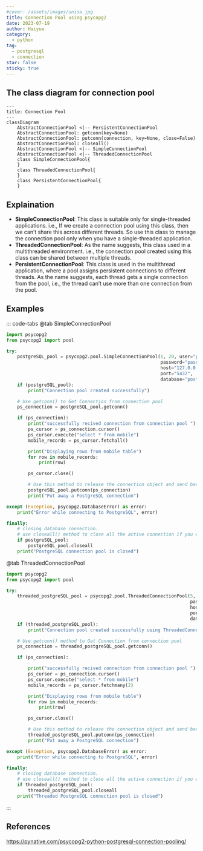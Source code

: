 ```yaml
---
#cover: /assets/images/unisa.jpg
title: Connection Pool using psycopg2
date: 2023-07-19
author: Haiyue
category:
  - python
tag:
  - postgresql
  - connection
star: false
sticky: true
---
```



## The class diagram for connection pool
``` mermaid
---
title: Connection Pool
---
classDiagram
    AbstractConnectionPool <|-- PersistentConnectionPool
    AbstractConnectionPool: getconn(key=None)
    AbstractConnectionPool: putconn(connection, key=None, close=False)
    AbstractConnectionPool: closeall()
    AbstractConnectionPool <|-- SimpleConnectionPool
    AbstractConnectionPool <|-- ThreadedConnectionPool
    class SimpleConnectionPool{
    }
    class ThreadedConnectionPool{
    }
    class PersistentConnectionPool{
    }
```
## Explaination
- **SimpleConnectionPool**: This class is suitable only for single-threaded applications. i.e., If we create a connection pool using this class, then we can’t share this across different threads. So use this class to manage the connection pool only when you have a single-threaded application.
- **ThreadedConnectionPool**: As the name suggests, this class used in a multithreaded environment. i.e., the connection pool created using this class can be shared between multiple threads.
- **PersistentConnectionPool**: This class is used in the multithread application, where a pool assigns persistent connections to different threads. As the name suggests, each thread gets a single connection from the pool, i.e., the thread can’t use more than one connection from the pool.


## Examples
::: code-tabs
@tab SimpleConnectionPool
``` python
import psycopg2
from psycopg2 import pool

try:
    postgreSQL_pool = psycopg2.pool.SimpleConnectionPool(1, 20, user="postgres",
                                                         password="pass@#29",
                                                         host="127.0.0.1",
                                                         port="5432",
                                                         database="postgres_db")
    if (postgreSQL_pool):
        print("Connection pool created successfully")

    # Use getconn() to Get Connection from connection pool
    ps_connection = postgreSQL_pool.getconn()

    if (ps_connection):
        print("successfully recived connection from connection pool ")
        ps_cursor = ps_connection.cursor()
        ps_cursor.execute("select * from mobile")
        mobile_records = ps_cursor.fetchall()

        print("Displaying rows from mobile table")
        for row in mobile_records:
            print(row)

        ps_cursor.close()

        # Use this method to release the connection object and send back to connection pool
        postgreSQL_pool.putconn(ps_connection)
        print("Put away a PostgreSQL connection")

except (Exception, psycopg2.DatabaseError) as error:
    print("Error while connecting to PostgreSQL", error)

finally:
    # closing database connection.
    # use closeall() method to close all the active connection if you want to turn of the application
    if postgreSQL_pool:
        postgreSQL_pool.closeall
    print("PostgreSQL connection pool is closed")
```

@tab ThreadedConnectionPool 
``` python
import psycopg2
from psycopg2 import pool

try:
    threaded_postgreSQL_pool = psycopg2.pool.ThreadedConnectionPool(5, 20, user="postgres",
                                                                    password="pass@#29",
                                                                    host="127.0.0.1",
                                                                    port="5432",
                                                                    database="postgres_db")
    if (threaded_postgreSQL_pool):
        print("Connection pool created successfully using ThreadedConnectionPool")

    # Use getconn() method to Get Connection from connection pool
    ps_connection = threaded_postgreSQL_pool.getconn()

    if (ps_connection):

        print("successfully recived connection from connection pool ")
        ps_cursor = ps_connection.cursor()
        ps_cursor.execute("select * from mobile")
        mobile_records = ps_cursor.fetchmany(2)

        print("Displaying rows from mobile table")
        for row in mobile_records:
            print(row)

        ps_cursor.close()

        # Use this method to release the connection object and send back ti connection pool
        threaded_postgreSQL_pool.putconn(ps_connection)
        print("Put away a PostgreSQL connection")

except (Exception, psycopg2.DatabaseError) as error:
    print("Error while connecting to PostgreSQL", error)

finally:
    # closing database connection.
    # use closeall() method to close all the active connection if you want to turn of the application
    if threaded_postgreSQL_pool:
        threaded_postgreSQL_pool.closeall
    print("Threaded PostgreSQL connection pool is closed")
```
:::


## References
https://pynative.com/psycopg2-python-postgresql-connection-pooling/
